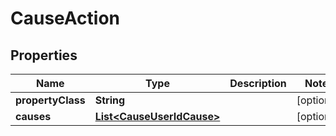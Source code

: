 
# CauseAction

## Properties
Name | Type | Description | Notes
------------ | ------------- | ------------- | -------------
**propertyClass** | **String** |  |  [optional]
**causes** | [**List&lt;CauseUserIdCause&gt;**](CauseUserIdCause.md) |  |  [optional]



